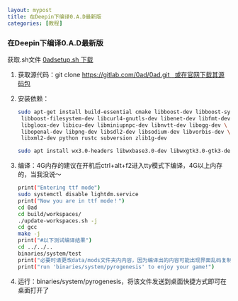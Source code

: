 ```yaml
layout: mypost
title: 在Deepin下编译0.A.D最新版
categories: [教程]
```

### 在Deepin下编译0.A.D最新版

获取.sh文件 [0adsetup.sh 下载](0adsetup.sh)

1. 获取源代码：git clone [https://gitlab.com/0ad/0ad.git   或在官网下载其源码包](https://gitlab.com/0ad/0ad.git)

2. 安装依赖：
   
   ```bash
   sudo apt-get install build-essential cmake libboost-dev libboost-system-dev \
    libboost-filesystem-dev libcurl4-gnutls-dev libenet-dev libfmt-dev \
    libgloox-dev libicu-dev libminiupnpc-dev libnvtt-dev libogg-dev \
    libopenal-dev libpng-dev libsdl2-dev libsodium-dev libvorbis-dev \
    libxml2-dev python rustc subversion zlib1g-dev
   
   sudo apt install wx3.0-headers libwxbase3.0-dev libwxgtk3.0-gtk3-dev libwxbase3.0-0v5 libwxgtk3.0-gtk3-0v5
   ```

3. 编译：4G内存的建议在开机后ctrl+alt+f2进入tty模式下编译，4G以上内存的，当我没说～
   
   ```bash
   print("Entering ttf mode")
   sudo systemctl disable lightdm.service
   print("Now you are in ttf mode！")
   cd 0ad
   cd build/workspaces/
   ./update-workspaces.sh -j 
   cd gcc
   make -j
   print("#以下测试编译结果")
   cd ../../..
   binaries/system/test
   print("必要时请更改data/mods文件夹内内容，因为编译出的内容可能出现界面乱码复制win下同名文件夹替换即可。")
   print("run 'binaries/system/pyrogenesis' to enjoy your game!") 
   ```

4. 运行：binaries/system/pyrogenesis，将该文件发送到桌面快捷方式即可在桌面打开了
